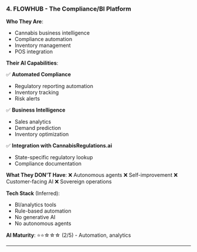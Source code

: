 ### 4. **FLOWHUB** - The Compliance/BI Platform

**Who They Are**:

- Cannabis business intelligence
- Compliance automation
- Inventory management
- POS integration

**Their AI Capabilities**:

✅ **Automated Compliance**

- Regulatory reporting automation
- Inventory tracking
- Risk alerts

✅ **Business Intelligence**

- Sales analytics
- Demand prediction
- Inventory optimization

✅ **Integration with CannabisRegulations.ai**

- State-specific regulatory lookup
- Compliance documentation

**What They DON'T Have**:
❌ Autonomous agents
❌ Self-improvement
❌ Customer-facing AI
❌ Sovereign operations

**Tech Stack** (Inferred):

- BI/analytics tools
- Rule-based automation
- No generative AI
- No autonomous agents

**AI Maturity**: ⭐⭐☆☆☆ (2/5) - Automation, analytics

---
